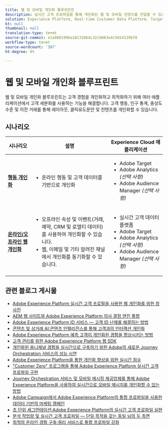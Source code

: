 ```yaml
---
title: 웹 및 모바일 개인화 블루프린트
description: 실시간 고객 프로파일을 통해 개인화된 웹 및 모바일 컨텐츠를 전달할 수 있습니다.
solution: Experience Platform, Real-time Customer Data Platform, Target, Audience Manager, Analytics, Experience Cloud Services
kt: null
thumbnail: null
translation-type: tm+mt
source-git-commit: e1a9881996a181310bdc32cb083e4c5654139bf0
workflow-type: tm+mt
source-wordcount: '387'
ht-degree: 0%

---
```


# 웹 및 모바일 개인화 블루프린트


웹 및 모바일 개인화 블루프린트는 고객 경험을 개인화하고 최적화하기 위해 여러 애플리케이션에서 고객 세분화를 사용하는 기능을 해결합니다. 고객 행동, 인구 통계, 충성도 수준 및 이전 거래를 통해 레이아웃, 클릭유도문안 및 컨텐츠를 개인화할 수 있습니다.

## 시나리오

| 시나리오 | 설명 | Experience Cloud 애플리케이션 |
|---|---|---|
| **[행동 개인화](behavioral.md)** | <ul><li>온라인 행동 및 고객 데이터를 기반으로 개인화</li></ul> | <ul><li>Adobe Target</li><li>Adobe Analytics *(선택 사항)*</li><li>Adobe Audience Manager *(선택 사항)*</li></ul> |
| **[온라인/오프라인 웹 개인화](online-offline.md)** | <ul><li>오프라인 속성 및 이벤트(거래, 예약, CRM 및 로열티 데이터)를 사용하여 개인화할 수 있습니다.</li><li>웹, 이메일 및 기타 알려진 채널에서 개인화를 동기화할 수 있습니다.</li></ul> | <ul><li>실시간 고객 데이터 플랫폼</li><li>Adobe Target</li><li>Adobe Analytics *(선택 사항)*</li><li>Adobe Audience Manager *(선택 사항)*</li></ul> |

## 관련 블로그 게시물

* [Adobe Experience Platform 실시간 고객 프로필을 사용한 웹 개인화를 위한 청사진](https://medium.com/adobetech/blueprint-for-web-personalization-using-adobe-experience-platform-real-time-customer-profile-fef2ce7a4b2f)
* [AEM 웹 사이트와 Adobe Experience Platform 의사 결정 엔진 통합](https://jaeness.medium.com/integrating-adobe-experience-platform-decisioning-engine-with-aem-websites-9c222acd12e2)
* [Adobe Experience Platform ID 서비스 — 고객 ID 난제를 해결하는 방법](https://medium.com/adobetech/adobe-experience-platforms-identity-service-how-to-solve-the-customer-identity-conundrum-f95e22d16ea9)
* [콘텐츠 및 상거래 AI:콘텐츠 인텔리전스를 통해 고객과의 인터랙션 개인화](https://medium.com/adobetech/content-and-commerce-ai-personalizing-your-interactions-with-customers-through-content-intelligence-dc182601deab)
* [Adobe Experience Platform 예측 고객이 개인화된 경험을 향상시키는 방법](https://medium.com/adobetech/how-adobe-experience-platform-predictive-audiences-improves-personalized-experiences-1f75a60cb7a3)
* [고객 관리를 위한 Adobe Experience Platform 웹 SDK](https://medium.com/adobetech/adobe-experience-platform-web-sdk-for-audience-management-751fa6d063bc)
* [개인화된 옴니채널 경험을 실시간으로 구축하기 위한 Adobe의 새로운 Journey Orchestration 서비스의 성능 시연](https://medium.com/adobetech/demonstrating-the-power-of-adobes-new-journey-orchestration-service-to-build-personalized-aa60d88cd34)
* [Adobe Experience Platform을 통한 개인화 향상을 위한 실시간 점수](https://medium.com/adobetech/real-time-scoring-to-improve-personalization-with-adobe-experience-platform-78d3a47406f7)
* [&quot;Customer Zero&quot; 프로그램을 통해 Adobe Experience Platform 실시간 고객 프로파일 구현](https://medium.com/adobetech/implementing-adobe-experience-platform-real-time-customer-profile-through-our-customer-zero-32e7cd952896)
* [Journey Orchestration 서비스 및 모바일 메시징 제공업체를 통해 Adobe Experience Platform을 사용하여 실시간으로 모바일 메시지를 개인화할 수 있는 방법](https://medium.com/adobetech/how-adobe-experience-platform-helped-a-client-personalize-their-mobile-messaging-in-real-time-with-7d634aefa098)
* [Adobe Campaign에서 Adobe Experience Platform의 통합 프로파일을 사용한 데이터 기반의 마케팅 캠페인](https://medium.com/adobetech/data-driven-marketing-campaigns-using-adobe-experience-platforms-unified-profile-in-adobe-campaign-9d9a97e183c4)
* [초 단위 세그먼테이션:Adobe Experience Platform의 실시간 고객 프로파일 실현](https://medium.com/adobetech/segmentation-in-seconds-how-adobe-experience-platform-made-real-time-customer-profiles-a-reality-a7a8552b0847)
* [분석 작업량 및 실시간 고객 프로파일 — 단일 목적을 갖는 동일 뇌의 두 측면](https://medium.com/adobetech/analytical-workloads-and-real-time-customer-profile-two-sides-of-the-same-brain-with-a-cdfac85ce8c1)
* [최적의 온라인 경험 구축:쿼리 서비스로 통합 프로파일 강화](https://medium.com/adobetech/build-an-optimal-online-experience-enrich-unified-profile-with-query-service-8027c196ab33)


